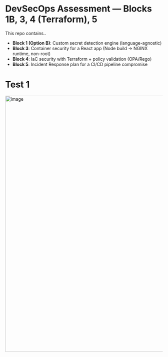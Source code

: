 # DevSecOps Assessment — Blocks 1B, 3, 4 (Terraform), 5

This repo contains..

- **Block 1 (Option B)**: Custom secret detection engine (language-agnostic)
- **Block 3**: Container security for a React app (Node build -> NGINX runtime, non-root)
- **Block 4**: IaC security with Terraform + policy validation (OPA/Rego)
- **Block 5**: Incident Response plan for a CI/CD pipeline compromise


# Test 1 

<img width="1885" height="817" alt="image" src="https://github.com/user-attachments/assets/daa0b44b-9e73-4ea8-b389-2f5ffa1e8fb3" />

